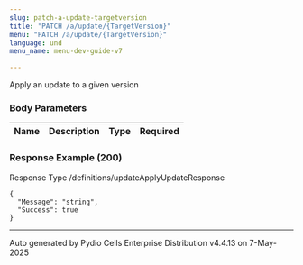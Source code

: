 ```yaml
---
slug: patch-a-update-targetversion
title: "PATCH /a/update/{TargetVersion}"
menu: "PATCH /a/update/{TargetVersion}"
language: und
menu_name: menu-dev-guide-v7

---
```








 
Apply an update to a given version  


### Body Parameters

Name | Description | Type | Required
---|---|---|---






### Response Example (200)
Response Type /definitions/updateApplyUpdateResponse

```
{
  "Message": "string",
  "Success": true
}
```




---
Auto generated by Pydio Cells Enterprise Distribution v4.4.13 on 7-May-2025
